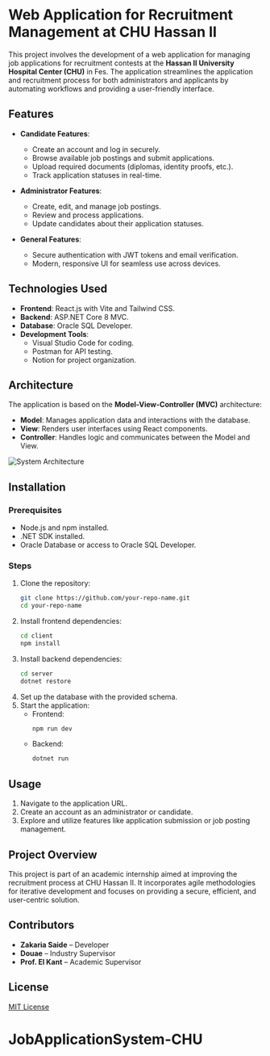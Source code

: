 # Web Application for Recruitment Management at CHU Hassan II

This project involves the development of a web application for managing job applications for recruitment contests at the **Hassan II University Hospital Center (CHU)** in Fes. The application streamlines the application and recruitment process for both administrators and applicants by automating workflows and providing a user-friendly interface.

## Features

- **Candidate Features**:
  - Create an account and log in securely.
  - Browse available job postings and submit applications.
  - Upload required documents (diplomas, identity proofs, etc.).
  - Track application statuses in real-time.

- **Administrator Features**:
  - Create, edit, and manage job postings.
  - Review and process applications.
  - Update candidates about their application statuses.

- **General Features**:
  - Secure authentication with JWT tokens and email verification.
  - Modern, responsive UI for seamless use across devices.

## Technologies Used

- **Frontend**: React.js with Vite and Tailwind CSS.
- **Backend**: ASP.NET Core 8 MVC.
- **Database**: Oracle SQL Developer.
- **Development Tools**:
  - Visual Studio Code for coding.
  - Postman for API testing.
  - Notion for project organization.

## Architecture

The application is based on the **Model-View-Controller (MVC)** architecture:
- **Model**: Manages application data and interactions with the database.
- **View**: Renders user interfaces using React components.
- **Controller**: Handles logic and communicates between the Model and View.

![System Architecture](link_to_architecture_diagram)

## Installation

### Prerequisites
- Node.js and npm installed.
- .NET SDK installed.
- Oracle Database or access to Oracle SQL Developer.

### Steps
1. Clone the repository:
   ```bash
   git clone https://github.com/your-repo-name.git
   cd your-repo-name
   ```
2. Install frontend dependencies:
   ```bash
   cd client
   npm install
   ```
3. Install backend dependencies:
   ```bash
   cd server
   dotnet restore
   ```
4. Set up the database with the provided schema.
5. Start the application:
   - Frontend:
     ```bash
     npm run dev
     ```
   - Backend:
     ```bash
     dotnet run
     ```

## Usage

1. Navigate to the application URL.
2. Create an account as an administrator or candidate.
3. Explore and utilize features like application submission or job posting management.

## Project Overview

This project is part of an academic internship aimed at improving the recruitment process at CHU Hassan II. It incorporates agile methodologies for iterative development and focuses on providing a secure, efficient, and user-centric solution.

## Contributors

- **Zakaria Saide** – Developer
- **Douae** – Industry Supervisor
- **Prof. El Kant** – Academic Supervisor

## License

[MIT License](LICENSE)


# JobApplicationSystem-CHU
